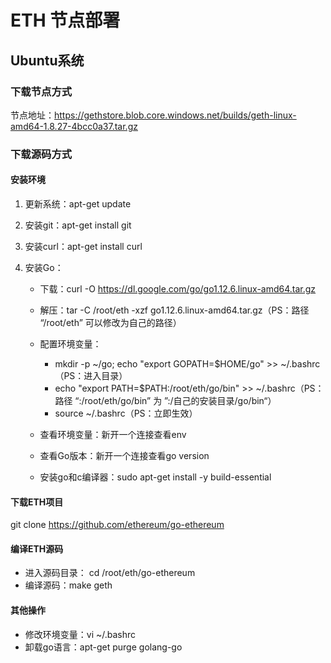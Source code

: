 # ETH 节点部署

## Ubuntu系统

### 下载节点方式

节点地址：https://gethstore.blob.core.windows.net/builds/geth-linux-amd64-1.8.27-4bcc0a37.tar.gz

### 下载源码方式

#### 安装环境

1. 更新系统：apt-get update

2. 安装git：apt-get install git

3. 安装curl：apt-get install curl

4. 安装Go：

   - 下载：curl -O https://dl.google.com/go/go1.12.6.linux-amd64.tar.gz
   - 解压：tar -C /root/eth -xzf go1.12.6.linux-amd64.tar.gz（PS：路径 “/root/eth” 可以修改为自己的路径）
   - 配置环境变量：
     - mkdir -p ~/go; echo "export GOPATH=$HOME/go" >> ~/.bashrc（PS：进入目录）
     - echo "export PATH=$PATH:/root/eth/go/bin" >> ~/.bashrc（PS：路径 “:/root/eth/go/bin” 为 ”:/自己的安装目录/go/bin“）
     - source ~/.bashrc（PS：立即生效）

   - 查看环境变量：新开一个连接查看env
   - 查看Go版本：新开一个连接查看go version
   - 安装go和c编译器：sudo apt-get install -y build-essential

#### 下载ETH项目

git clone https://github.com/ethereum/go-ethereum

#### 编译ETH源码

- 进入源码目录： cd /root/eth/go-ethereum
- 编译源码：make geth

#### 其他操作

- 修改环境变量：vi ~/.bashrc
- 卸载go语言：apt-get purge golang-go

